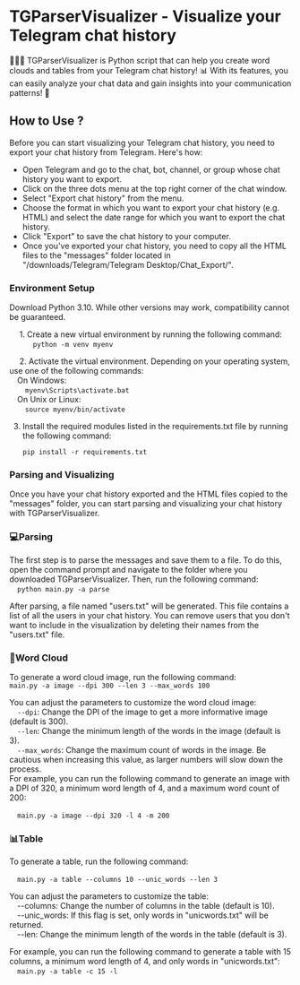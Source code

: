# TGParserVisualizer - Visualize your Telegram chat history
🚀🐍💬 TGParserVisualizer is Python script that can help you create word clouds and tables from your Telegram chat history! 📊 With its features, you can easily analyze your chat data and gain insights into your communication patterns! 👥

## How to Use ?

Before you can start visualizing your Telegram chat history, you need to export your chat history from Telegram. Here's how:
* Open Telegram and go to the chat, bot, channel, or group whose chat history you want to export.
* Click on the three dots menu at the top right corner of the chat window.
* Select "Export chat history" from the menu.
* Choose the format in which you want to export your chat history (e.g. HTML) and select the date range for which you want to export the chat history.
* Click "Export" to save the chat history to your computer.
* Once you've exported your chat history, you need to copy all the HTML files to the "messages" folder located in "/downloads/Telegram/Telegram Desktop/Chat_Export/".


### Environment Setup

Download Python 3.10. While other versions may work, compatibility cannot be guaranteed.

&emsp; 1. Create a new virtual environment by running the following command:<br />
	&emsp;&emsp;&emsp;```python -m venv myenv```

&emsp; 2. Activate the virtual environment. Depending on your operating system, use one of the following commands:<br />
    &emsp;On Windows:<br />
        &emsp;&emsp;```myenv\Scripts\activate.bat```<br />
    &emsp;On Unix or Linux:<br />
        &emsp;&emsp;`source myenv/bin/activate`<br />

3. Install the required modules listed in the requirements.txt file by running the following command:

	`pip install -r requirements.txt`


### Parsing and Visualizing
Once you have your chat history exported and the HTML files copied to the "messages" folder, you can start parsing and visualizing your chat history with TGParserVisualizer.

### 💻Parsing 
The first step is to parse the messages and save them to a file. To do this, open the command prompt and navigate to the folder where you downloaded TGParserVisualizer. Then, run the following command:<br />
&emsp;`python main.py -a parse`

After parsing, a file named "users.txt" will be generated. This file contains a list of all the users in your chat history. You can remove users that you don't want to include in the visualization by deleting their names from the "users.txt" file.

### 💭Word Cloud
To generate a word cloud image, run the following command:<br />
`main.py -a image --dpi 300 --len 3 --max_words 100`

You can adjust the parameters to customize the word cloud image: <br />
&emsp;`--dpi`: Change the DPI of the image to get a more informative image (default is 300).<br />
&emsp;`--len`: Change the minimum length of the words in the image (default is 3).<br />
&emsp;`--max_words`: Change the maximum count of words in the image. Be cautious when increasing this value, as larger numbers will slow down the process.<br />
For example, you can run the following command to generate an image with a DPI of 320, a minimum word length of 4, and a maximum word count of 200:

&emsp;`main.py -a image --dpi 320 -l 4 -m 200`

### 📊Table
To generate a table, run the following command:

&emsp;`main.py -a table --columns 10 --unic_words --len 3`


You can adjust the parameters to customize the table:<br />
&emsp;--columns: Change the number of columns in the table (default is 10).<br />
&emsp;--unic_words: If this flag is set, only words in "unicwords.txt" will be returned.<br />
&emsp;--len: Change the minimum length of the words in the table (default is 3).<br />

For example, you can run the following command to generate a table with 15 columns, a minimum word length of 4, and only words in "unicwords.txt":<br />
&emsp;`main.py -a table -c 15 -l`